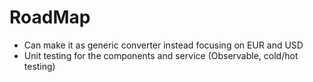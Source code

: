 # RoadMap

* Can make it as generic converter instead focusing on EUR and USD
* Unit testing for the components and service (Observable, cold/hot testing)
